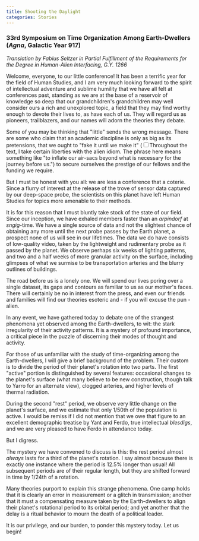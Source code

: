 ```yaml
---
title: Shooting the Daylight
categories: Stories
---
```


### 33rd Symposium on Time Organization Among Earth-Dwellers (*Agna*, Galactic Year 917) ###

*Translation by Fabius Seltzer in Partial Fulfillment of the Requirements for the Degree in Human-Alien Interfacing, G.Y. 1266*

Welcome, everyone, to our little conference! It has been a terrific year for the field of Human Studies, and I am very much looking forward to the spirit of intellectual adventure and sublime humility that we have all felt at conferences past, standing as we are at the base of a reservoir of knowledge so deep that our grandchildren's grandchildren may well consider ours a rich and unexplored topic, a field that they may find worthy enough to devote their lives to, as have each of us. They will regard us as pioneers, trailblazers, and our names will adorn the theories they debate.

Some of you may be thinking that "little" sends the wrong message. There are some who claim that an academic discipline is only as big as its pretensions, that we ought to "fake it until we make it" (<label for="sn-1" class="margin-toggle sidenote-number"></label><input type="checkbox" id="sn-1" class="margin-toggle"/><span class="sidenote">Throughout the text, I take certain liberties with the alien idiom. The phrase here means something like "to inflate our air-sacs beyond what is necessary for the journey before us."</span>) to secure ourselves the prestige of our fellows and the funding we require.

But I must be honest with you all: we are less a conference that a coterie. Since a flurry of interest at the release of the trove of sensor data captured by our deep-space probe, the scientists on this planet have left Human Studies for topics more amenable to their methods.

It is for this reason that I must bluntly take stock of the state of our field. Since our inception, we have exhaled members faster than an *arpindorf* at *sngig*-time. We have a single source of data and not the slightest chance of obtaining any more until the next probe passes by the Earth planet, a prospect none of us will see in our lifetimes. The data we do have consists of low-quality video, taken by the lightweight and rudimentary probe as it passed by the planet. We observe perhaps six weeks of lighting patterns, and two and a half weeks of more granular activity on the surface, including glimpses of what we surmise to be transportation arteries  and the blurry outlines of buildings.

The road before us is a lonely one. We will spend our lives poring over a single dataset, its gaps and contours as familiar to us as our mother's faces. There will certainly be no in interest from the press, and even our friends and families will find our theories esoteric and - if you will excuse the pun - alien.

In any event, we have gathered today to debate one of the strangest phenomena yet observed among the Earth-dwellers, to wit: the stark irregularity of their activity patterns. It is a mystery of profound importance, a critical piece in the puzzle of discerning their modes of thought and activity.

For those of us unfamiliar with the study of time-organizing among the Earth-dwellers, I will give a brief background of the problem. Their custom is to divide the period of their planet's rotation into two parts. The first "active" portion is distinguished by several features: occasional changes to the planet's surface (what many believe to be new construction, though talk to Yarro for an alternate view), clogged arteries, and higher levels of thermal radiation.

During the second "rest" period, we observe very little change on the planet's surface, and we estimate that only 1/50th of the population is active. I would be remiss if I did not mention that we owe that figure to an excellent demographic treatise by Yant and Ferdo, true intellectual *blesdigs*, and we are very pleased to have Ferdo in attendance today.

But I digress. 

The mystery we have convened to discuss is this: the rest period almost *always* lasts for a third of the planet's rotation. I say almost because there is exactly one instance where the period is 12.5% longer than usual! All subsequent periods are of their regular length, but they are shifted forward in time by 1/24th of a rotation.

Many theories purport to explain this strange phenomena. One camp holds that it is clearly an error in measurement or a glitch in transmission; another that it must a compensating measure taken by the Earth-dwellers to align their planet's rotational period to its orbital period; and yet another that the delay is a ritual behavior to mourn the death of a political leader. 

It is our privilege, and our burden, to ponder this mystery today. Let us begin!

